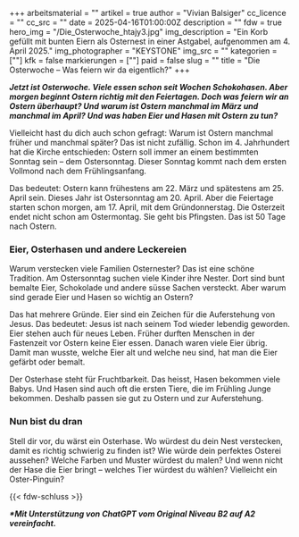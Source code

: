 +++
arbeitsmaterial = ""
artikel = true
author = "Vivian Balsiger"
cc_licence = ""
cc_src = ""
date = 2025-04-16T01:00:00Z
description = ""
fdw = true
hero_img = "/Die_Osterwoche_htajy3.jpg"
img_description = "Ein Korb gefüllt mit bunten Eiern als Osternest in einer Astgabel, aufgenommen am 4. April 2025."
img_photographer = "KEYSTONE"
img_src = ""
kategorien = [""]
kfk = false
markierungen = [""]
paid = false
slug = ""
title = "Die Osterwoche – Was feiern wir da eigentlich?"
+++

**_Jetzt ist Osterwoche. Viele essen schon seit Wochen Schokohasen. Aber morgen beginnt Ostern richtig mit den Feiertagen. Doch was feiern wir an Ostern überhaupt? Und warum ist Ostern manchmal im März und manchmal im April? Und was haben Eier und Hasen mit Ostern zu tun?_**

Vielleicht hast du dich auch schon gefragt: Warum ist Ostern manchmal früher und manchmal später? Das ist nicht zufällig. Schon im 4. Jahrhundert hat die Kirche entschieden: Ostern soll immer an einem bestimmten Sonntag sein – dem Ostersonntag. Dieser Sonntag kommt nach dem ersten Vollmond nach dem Frühlingsanfang.

Das bedeutet: Ostern kann frühestens am 22. März und spätestens am 25. April sein. Dieses Jahr ist Ostersonntag am 20. April. Aber die Feiertage starten schon morgen, am 17. April, mit dem Gründonnerstag. Die Osterzeit endet nicht schon am Ostermontag. Sie geht bis Pfingsten. Das ist 50 Tage nach Ostern.

### Eier, Osterhasen und andere Leckereien

Warum verstecken viele Familien Osternester? Das ist eine schöne Tradition. Am Ostersonntag suchen viele Kinder ihre Nester. Dort sind bunt bemalte Eier, Schokolade und andere süsse Sachen versteckt. Aber warum sind gerade Eier und Hasen so wichtig an Ostern?

Das hat mehrere Gründe. Eier sind ein Zeichen für die Auferstehung von Jesus. Das bedeutet: Jesus ist nach seinem Tod wieder lebendig geworden. Eier stehen auch für neues Leben. Früher durften Menschen in der Fastenzeit vor Ostern keine Eier essen. Danach waren viele Eier übrig. Damit man wusste, welche Eier alt und welche neu sind, hat man die Eier gefärbt oder bemalt.

Der Osterhase steht für Fruchtbarkeit. Das heisst, Hasen bekommen viele Babys. Und Hasen sind auch oft die ersten Tiere, die im Frühling Junge bekommen. Deshalb passen sie gut zu Ostern und zur Auferstehung.

### Nun bist du dran

Stell dir vor, du wärst ein Osterhase. Wo würdest du dein Nest verstecken, damit es richtig schwierig zu finden ist? Wie würde dein perfektes Osterei aussehen? Welche Farben und Muster würdest du malen? Und wenn nicht der Hase die Eier bringt – welches Tier würdest du wählen? Vielleicht ein Oster-Pinguin?

{{< fdw-schluss >}}

**_\*Mit Unterstützung von ChatGPT vom Original Niveau B2 auf A2 vereinfacht._**